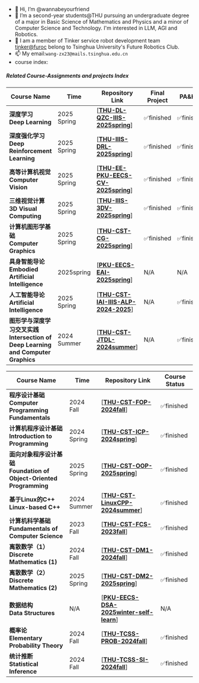 - 👋 Hi, I’m @wannabeyourfriend
- 🌱 I’m a second-year students@THU pursuing an undergraduate degree of a major in Basic Science of Mathematics and Physics and a minor of Computer Science and Technology. I'm interested in LLM, AGI and Robotics.
- 💞️ I am a member of Tinker service robot development team [tinker@furoc](https://github.com/tinkerfuroc) belong to Tsinghua University's Future Robotics Club.
- 📫 My email:`wang-zx23@mails.tsinghua.edu.cn`
- course index:
##### Related Course-Assignments and projects Index
| Course Name                                                           | Time        | Repository Link                                                                                       | Final Project | PA&HW |
| ------------------------------------------------------------          | ----------- | ------------------------------------------------------------                                          | ------------- | ------| 
| **深度学习<br />Deep Learning**                                       | 2025 Spring  | [**[THU-DL-QZC-IIIS-2025spring](https://github.com/wannabeyourfriend/THU-DL-IIIS-2025spring)**]      | ✅finished | ✅finished |
| **深度强化学习<br />Deep Reinforcement Learning**                     | 2025 Spring | [**[THU-IIIS-DRL-2025spring](https://github.com/wannabeyourfriend/THU-IIIS-DRL-2025spring.git)**]     | ✅finished | ✅finished |
| **高等计算机视觉<br />Computer Vision**                               | 2025 Spring | [**[THU-EE-PKU-EECS-CV-2025spring](https://github.com/wannabeyourfriend/THU-EE-IIIS-CV-2025spring)**] | ✅finished | ✅finished |
| **三维视觉计算<br />3D Visual Computing**                             | 2025 Spring | [**[THU-IIIS-3DV-2025spring](https://github.com/wannabeyourfriend/THU-IIIS-3DV-2025spring)**]         | ✅finished  | ✅finished |
| **计算机图形学基础<br />Computer Graphics**                           | 2025 Spring | [**[THU-CST-CG-2025spring](https://github.com/wannabeyourfriend/THU-CST-CG-2025spring)**]             | ✅finished  | ✅finished |
| **具身智能导论<br />Embodied Artificial Intelligence**                    | 2025spring | [**[PKU-EECS-EAI-2025spring](https://github.com/wannabeyourfriend/PKU-EECS-EAI-2025spring)**]          | N/A | N/A
| **人工智能导论<br />Artificial Intelligence**                               | 2025 Spring | [**[THU-CST-IAI-IIIS-ALP-2024-2025](https://github.com/wannabeyourfriend/THU-CST-IAI-2025spring)**]   | N/A | ✅finished |
| **图形学与深度学习交叉实践<br />Intersection of Deep Learning and Computer Graphics** | 2024 Summer | [**[THU-CST-JTDL-2024summer](https://github.com/wannabeyourfriend/THU-CST-JTDL-2024summer)**]         | N/A | ✅finished |


| Course Name                                                  | Time        | Repository Link                                              | Course Status |
| ------------------------------------------------------------ | ----------- | ------------------------------------------------------------ | --- |
| **程序设计基础<br />Computer Programming Fundamentals**      | 2024 Fall   | [[**THU-CST-FOP-2024fall**](https://github.com/wannabeyourfriend/THU-CST-FOP-2024fall)] | ✅finished |
| **计算机程序设计基础<br />Introduction to Programming**      | 2024 Spring | [**[THU-CST-ICP-2024spring](https://github.com/wannabeyourfriend/THU-CST-ICP-2024spring)**] | ✅finished |
| **面向对象程序设计基础<br />Foundation of Object-Oriented Programming** | 2025 Spring | [**[THU-CST-OOP-2025spring](https://github.com/wannabeyourfriend/THU-CST-OOP-2025spring)**] | ✅finished |
| **基于Linux的C++<br />Linux-based C++**            | 2024 Summer | [**[THU-CST-LinuxCPP-2024summer](https://github.com/wannabeyourfriend/THU-CST-LinuxCPP-2024summer)**] | ✅finished |
| **计算机科学基础<br />Fundamentals of Computer Science**   | 2023 Fall   |[**[THU-CST-FCS-2023fall](https://github.com/wannabeyourfriend/THU-CST-FCS-2023fall)**] | ✅finished |
| **离散数学（1）<br />Discrete Mathematics (1)**                | 2024 Fall   | [**[THU-CST-DM1-2024fall](https://github.com/wannabeyourfriend/THU-CST-DM1-2024fall)**] | ✅finished |
| **离散数学（2）<br />Discrete Mathematics (2)**                | 2025 Spring | [**[THU-CST-DM2-2025spring](https://github.com/wannabeyourfriend/THU-CST-DM2-2025spring)**] | ✅finished |
| **数据结构<br />Data Structures** | N/A | [**[PKU-EECS-DSA-2025winter-self-learn](https://github.com/wannabeyourfriend/PKU-EECS-DSA-2025winter-self-learn)**] | N/A |
| **概率论<br />Elementary Probability Theory** | 2024 Fall | [**[THU-TCSS-PROB-2024fall](https://github.com/wannabeyourfriend/THU-TCSS-Prob-2024fall)**]| ✅finished |
| **统计推断<br />Statistical Inference**                    | 2024 Fall | [**[THU-TCSS-SI-2024fall](https://github.com/wannabeyourfriend/THU-TCSS-SI-2024fall)**] | ✅finished |




<!---
wannabeyourfriend/wannabeyourfriend is a ✨ special ✨ repository because its `README.md` (this file) appears on your GitHub profile.
You can click the Preview link to take a look at your changes.
--->
